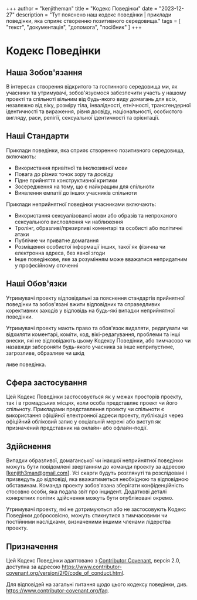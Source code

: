 +++
author = "kenjitheman"
title = "Кодекс Поведінки"
date = "2023-12-27"
description = "Тут пояснено наш кодекс поведінки | приклади поведінки, яка сприяє створенню позитивного середовища."
tags = [
    "текст",
    "документація",
    "допомога",
    "посібник"
]
+++

# Кодекс Поведінки

## Наша Зобов'язання

В інтересах створення відкритого та гостинного середовища ми, як учасники та утримувачі, зобов'язуємося забезпечити участь у нашому проекті та спільноті вільним від будь-якого виду домагань для всіх, незалежно від віку, розміру тіла, інвалідності, етнічності, трансгендерної ідентичності та вираження, рівня досвіду, національності, особистого вигляду, раси, релігії, сексуальної ідентичності та орієнтації.

## Наші Стандарти

Приклади поведінки, яка сприяє створенню позитивного середовища, включають:

- Використання привітної та інклюзивної мови
- Повага до різних точок зору та досвіду
- Гідне прийняття конструктивної критики
- Зосередження на тому, що є найкращим для спільноти
- Виявлення емпатії до інших учасників спільноти

Приклади неприйнятної поведінки учасниками включають:

- Використання сексуалізованої мови або образів та непроханого сексуального висловлення чи наближення
- Тролінг, образливі/презирливі коментарі та особисті або політичні атаки
- Публічне чи приватне домагання
- Розміщення особистої інформації інших, такої як фізична чи електронна адреса, без явної згоди
- Інше поведінкове, яке за розумінням може вважатися непридатним у професійному оточенні

## Наші Обов'язки

Утримувачі проекту відповідальні за пояснення стандартів прийнятної поведінки та зобов'язані вжити відповідних та справедливих корективних заходів у відповідь на будь-які випадки неприйнятної поведінки.

Утримувачі проекту мають право та обов'язок видаляти, редагувати чи відхиляти коментарі, коміти, код, вікі-редагування, проблеми та інші внески, які не відповідають цьому Кодексу Поведінки, або тимчасово чи назавжди забороняти будь-якого учасника за інше неприпустиме, загрозливе, образливе чи шкід

ливе поведінка.

## Сфера застосування

Цей Кодекс Поведінки застосовується як у межах просторів проекту, так і в громадських місцях, коли особа представляє проект чи його спільноту. Прикладами представлення проекту чи спільноти є використання офіційної електронної адреси проекту, публікація через офіційний обліковий запис у соціальній мережі або виступ як призначений представник на онлайн- або офлайн-події.

## Здійснення

Випадки образливої, домаганської чи інакшої неприйнятної поведінки можуть бути повідомлені звертанням до команди проекту за адресою [kenjith3man@gmail.com]. Усі скарги будуть розглянуті та розслідовані і призведуть до відповіді, яка вважатиметься необхідною та відповідною обставинам. Команда проекту зобов'язана зберігати конфіденційність стосовно особи, яка подала звіт про інцидент. Додаткові деталі конкретних політик здійснення можуть бути опубліковані окремо.

Утримувачі проекту, які не дотримуються або не застосовують Кодекс Поведінки добросовісно, можуть стикнутися з тимчасовими чи постійними наслідками, визначеними іншими членами лідерства проекту.
  
## Призначення

Цей Кодекс Поведінки адаптовано з [Contributor Covenant](https://www.contributor-covenant.org), версія 2.0, доступна за адресою https://www.contributor-covenant.org/version/2/0/code_of_conduct.html.

Для відповідей на загальні питання щодо цього кодексу поведінки, див. https://www.contributor-covenant.org/faq.
